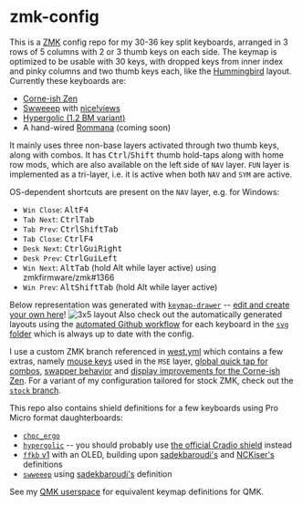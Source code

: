 # zmk-config

This is a [ZMK](https://zmk.dev) config repo for my 30-36 key split keyboards, arranged in 3 rows of 5 columns with 2 or 3 thumb keys on each side.
The keymap is optimized to be usable with 30 keys, with dropped keys from inner index and pinky columns and two thumb keys each, like the [Hummingbird](https://github.com/PJE66/hummingbird) layout.
Currently these keyboards are:
- [Corne-ish Zen](https://lowprokb.ca/products/corne-ish-zen)
- [Swweeep](https://github.com/sadekbaroudi/sweep36) with [nice!views](https://nicekeyboards.com/nice-view)
- [Hypergolic (1.2 BM variant)](https://github.com/davidphilipbarr/hypergolic)
- A hand-wired [Rommana](https://github.com/AlaaSaadAbdo/Rommana) (coming soon)

It mainly uses three non-base layers activated through two thumb keys, along with combos. It has <kbd>Ctrl</kbd>/<kbd>Shift</kbd> thumb hold-taps along with home row mods, which are also available on the left side of `NAV` layer.
`FUN` layer is implemented as a tri-layer, i.e. it is active when both `NAV` and `SYM` are active.

OS-dependent shortcuts are present on the `NAV` layer, e.g. for Windows:
- `Win Close`: <kbd>Alt</kbd><kbd>F4</kbdy>
- `Tab Next`: <kbd>Ctrl</kbd><kbd>Tab</kbd>
- `Tab Prev`: <kbd>Ctrl</kbd><kbd>Shift</kbd><kbd>Tab</kbd>
- `Tab Close`: <kbd>Ctrl</kbd><kbd>F4</kbd>
- `Desk Next`: <kbd>Ctrl</kbd><kbd>Gui</kbd><kbd>Right</kbd>
- `Desk Prev`: <kbd>Ctrl</kbd><kbd>Gui</kbd><kbd>Left</kbd>
- `Win Next`: <kbd>Alt</kbd><kbd>Tab</kbd> (hold Alt while layer active) using zmkfirmware/zmk#1366
- `Win Prev`: <kbd>Alt</kbd><kbd>Shift</kbd><kbd>Tab</kbd> (hold Alt while layer active)

Below representation was generated with [`keymap-drawer`](https://github.com/caksoylar/keymap-drawer) -- [edit and create your own here](https://caksoylar.github.io/keymap-drawer?keymap_yaml=H4sIAAAAAAAC_9VXS2_bRhC-51dM0wf7WCemZNmOggKVZNGPSIqil-O4qkpLG0sgrVVJuolh-Na6lwLuqde2KNBL0fTaHooC_Sn-A-1P6Ozs0iIpSnKOEcBd7uzs7Oz3zcxSrn0mToM8nH9x4vQcfnYkbG-Qh77wxrznicAO-ICBnHS1ZqVw8Ljd6vkTdxT0si9zvezFHZzjnp-_A7BVtmS3AodPGOwzsBjUGRQZPGJQYdBmcMDgrnG3q5TO0WCBwTAPpcBzLxhIQYME26cjPW7SuOAGetyicXM4eh5KtklSbZZxXFWi2oxSOWFmN7HN46kfEe-eMQjOJjwPx0Phy6VPGZQYbKk1neSsFO4lhTsMDGYwuKfm78fn1WYrNHV9-WfoVVwJdUDrlP3-1NOI_PrbX0leK3Ri4u9-VlAcVGPiVz9GEIqZ-SUEasaFQr2l2d0nFLYJCGR3L2QXQTyIoNdIcttMgN5KkLIzQ9ujCLdPb8ttIbHNbgq3MYosCpy61E7wGRti5Ea5fDNZ3K6WNYvkqEpURLBByYkk7hKPdY0UeYqANolsi8J5L0xotBWhm9xIRv-zMGfmJkwtKazeImFoQ4lecjEdmfBCDJmCiIpEtTxrB_HUWBhv4YbGJ7J5G5t3sH8Xe9zb2JDCTdk8MMgz7cFHOPgYJT3sV7D_DPtVqbEmm5xs1uUp0kPun79x_kOp9J6REnd5eJg8mWFK7YxsssbSWjIv-hCaaKB8_1eoFXj22J8GEcmG3B2Eogb3eRBZmhZbCHlYIUZjKLnC5wxa9hE0RsfDQL1W-HP9puc7woX2BONu7HMPp-r2MYct8WLM4L8ffvpaC6RGyXb7Gk1FPR2SHIkmXlgapGFlZ0eccLL2FbXfUHuJYT8epLMj3a97_Ev1VuMvyS8_4Hqnq99nIzk2pAy8vnr17x9Xsv-N-vPXJSuO-QwlixgkEJbQZbVrmi7LxNzO4JPFZw2fHBaB0wDazaJ6KVYwffB6Z_IWiCa-tY7aG_hs4vMAH3MV74QWmNRmqM1Su0ZtLh3wLe47OjToVQeMZZoKccvMLEG8ZE98qIi-g0x5o3EAzb43lqyd-hyKHreduQTMAl8UYiHuM6LZBTf28PIKi4zM3cRT3VdhST0GZlXFPA3D_nJO0OuCG3VHG9U2pyYv5UQ69FFvFt9_RbvvYNaOJMbV0WDg8nBkCe8FfjqGw1vjbBjJFxkDykyYAzISYpK4ob44ORL49YnySR4OMUyyXYZ6Dn2K6Z-LMxi93Ys0tScxNYzviBqGXyaDig59C8atUS5EdNFmJqt0O_N3lhbDnTvzd8a02gjVHi7ZGdNvM9Q1PjfYQi_RcGZDefnpshOh4cym0r2_RFfmp6lP__4yXfTB1D58sEwX8TI1A8bh4rOZ6K-p_TW6S3TNqb90caR5wcDGsirw6hF5WL1n5uJH0FvRR9trLseSaK6r5VS49j38o5W6-GYN1k9zTdLs6AsosiVevOlBS3XzRg0LflcP0fiRCAJxkso2FupSpcFusyyLu2X1bljqUkH_H3q9TqBoDgAA)!
![3x5 layout](https://caksoylar.github.io/zmk-config/3x5.30keys.svg)
Also check out the automatically generated layouts using the [automated Github workflow](https://github.com/caksoylar/keymap-drawer/tree/main#setting-up-an-automated-drawing-workflow) for each keyboard in the [`svg` folder](svg/) which is always up to date with the config.

I use a custom ZMK branch referenced in [west.yml](config/west.yml) which contains a few extras, namely [mouse keys](https://github.com/zmkfirmware/zmk/pull/778) used in the `MSE` layer, [global quick tap for combos](https://github.com/zmkfirmware/zmk/pull/1387), [swapper behavior](https://github.com/zmkfirmware/zmk/pull/1366) and [display improvements for the Corne-ish Zen](https://gist.github.com/caksoylar/c411313990978e1903c244f03039187a).
For a variant of my configuration tailored for stock ZMK, check out the [`stock` branch](https://github.com/caksoylar/zmk-config/tree/stock).

This repo also contains shield definitions for a few keyboards using Pro Micro format daughterboards:
- [`choc_ergo`](https://keypcb.xyz/choc_ergo)
- [`hypergolic`](https://github.com/davidphilipbarr/hypergolic) -- you should probably use [the official Cradio shield](https://github.com/zmkfirmware/zmk/tree/main/app/boards/shields/cradio/) instead
- [`ffkb` v1](https://fingerpunch.xyz/product/faux-fox-keyboard/) with an OLED, building upon [sadekbaroudi's](https://github.com/sadekbaroudi/zmk-ffkb) and [NCKiser's](https://github.com/NCKiser/zmk-ffkb) definitions
- [`swweeep`](https://github.com/sadekbaroudi/sweep36) using [sadekbaroudi's](https://github.com/sadekbaroudi/zmk-swweeep) definition

See my [QMK userspace](https://github.com/caksoylar/qmk_userspace/) for equivalent keymap definitions for QMK.
